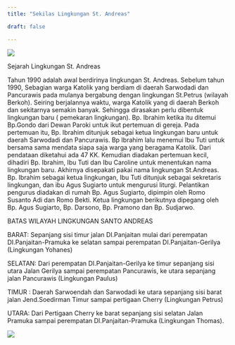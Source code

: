 ```yaml
---
title: "Sekilas Lingkungan St. Andreas"

draft: false

---
```

![](/img/logo.svg)

Sejarah Lingkungan St. Andreas


Tahun 1990 adalah awal berdirinya lingkungan St. Andreas. Sebelum tahun 1990, Sebagian warga Katolik yang berdiam di daerah Sarwodadi dan Pancurawis pada mulanya bergabung dengan lingkungan St.Petrus (wilayah Berkoh). Seiring berjalannya waktu, warga Katolik yang di daerah Berkoh dan sekitarnya semakin banyak. Sehingga dirasakan perlu dibentuk lingkungan baru ( pemekaran lingkungan). Bp. Ibrahim ketika itu ditemui Bp.Gondo dari Dewan Paroki untuk ikut pertemuan di gereja. Pada pertemuan itu, Bp. Ibrahim ditunjuk sebagai ketua lingkungan baru untuk daerah Sarwodadi dan Pancurawis. Bp Ibrahim lalu menemui Ibu Tuti untuk bersama sama mendata siapa saja warga yang beragama Katolik. Dari pendataan diketahui ada 47 KK. Kemudian diadakan pertemuan kecil, dihadiri Bp. Ibrahim, Ibu Tuti dan Ibu Caroline untuk menentukan nama lingkungan baru. Akhirnya disepakati pakai nama lingkungan St.Andreas. Bp. Ibrahim sebagai ketua lingkungan,  Ibu Tuti ditunjuk sebagai sekretaris lingkungan, dan ibu Agus Sugiarto untuk mengurusi liturgi. Pelantikan pengurus diadakan di rumah Bp. Agus Sugiarto, dipimpin oleh Romo Susanto Adi dan Romo Bekti.  Ketua lingkungan berikutnya dipegang oleh Bp. Agus Sugiarto, Bp. Darsono, Bp. Pramono dan Bp. Sudjarwo.

BATAS WILAYAH LINGKUNGAN SANTO ANDREAS

BARAT: Sepanjang sisi timur jalan DI.Panjaitan mulai dari perempatan DI.Panjaitan-Pramuka ke selatan sampai perempatan DI.Panjaitan-Gerilya (Lingkungan Yohanes)

SELATAN: Dari perempatan DI.Panjaitan-Gerilya ke timur sepanjang sisi utara Jalan Gerilya sampai perempatan Pancurawis, ke utara sepanjang jalan Pancurawis (Lingkungan Paulus)

TIMUR : Daerah Sarwoendah dan Sarwodadi ke utara sepanjang sisi barat jalan Jend.Soedirman Timur sampai pertigaan Cherry (Lingkungan Petrus)

UTARA: Dari Pertigaan Cherry ke barat sepanjang sisi selatan Jalan Pramuka sampai perempatan DI.Panjaitan-Pramuka (Lingkungan Thomas).

 ![](/img/map.jpeg) 

